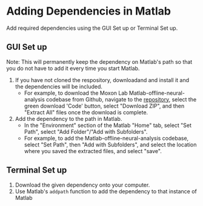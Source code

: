 # Adding Dependencies in Matlab

Add required dependencies using the GUI Set up or Terminal Set up.

## GUI Set up
Note: This will permanently keep the dependency on Matlab's path so that you do not have to add it every time you start Matlab.
1. If you have not cloned the respository, downloadand and install it and the dependencies will be included.
   - For example, to download the Moxon Lab Matlab-offline-neural-analysis codebase from Github, navigate to the [repository](https://github.com/moxon-lab-codebase/MATLAB-offline-neural-analysis), select the green download 'Code' button, select "Download ZIP", and then "Extract All" files once the download is complete.
2. Add the dependency to the path in Matlab.
   - In the "Environment" section of the Matlab "Home" tab, select "Set Path", select "Add Folder"/"Add with Subfolders".  
   - For example, to add the Matlab-offline-neural-analysis codebase, select "Set Path", then "Add with Subfolders", and select the location where you saved the extracted files, and select "save".

## Terminal Set up
1. Download the given dependency onto your computer.
2. Use Matlab's `addpath` function to add the dependency to that instance of Matlab
